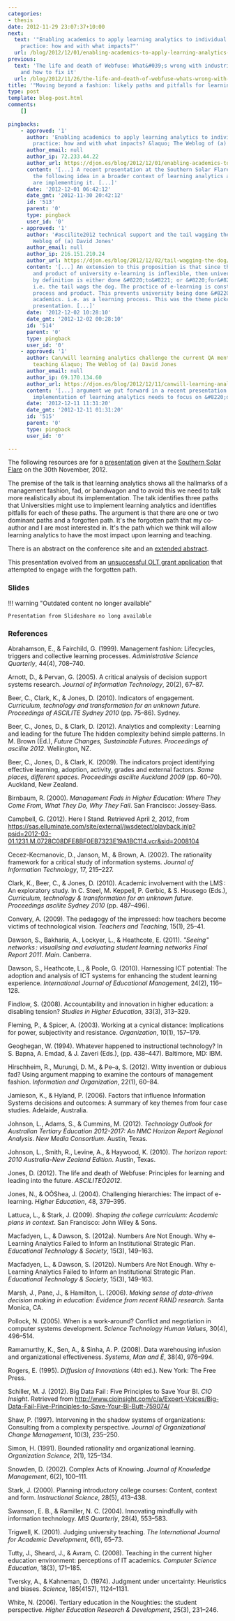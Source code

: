 ```yaml
---
categories:
- thesis
date: 2012-11-29 23:07:37+10:00
next:
  text: '"Enabling academics to apply learning analytics to individual pedagogical
    practice: how and with what impacts?"'
  url: /blog/2012/12/01/enabling-academics-to-apply-learning-analytics-to-individual-pedagogical-practice-how-and-with-what-impacts-2/
previous:
  text: 'The life and death of Webfuse: What&#039;s wrong with industrial e-learning
    and how to fix it'
  url: /blog/2012/11/26/the-life-and-death-of-webfuse-whats-wrong-with-industrial-e-learning-and-how-to-fix-it/
title: '"Moving beyond a fashion: likely paths and pitfalls for learning analytics"'
type: post
template: blog-post.html
comments:
    []
    
pingbacks:
    - approved: '1'
      author: 'Enabling academics to apply learning analytics to individual pedagogical
        practice: how and with what impacts? &laquo; The Weblog of (a) David Jones'
      author_email: null
      author_ip: 72.233.44.22
      author_url: https://djon.es/blog/2012/12/01/enabling-academics-to-apply-learning-analytics-to-individual-pedagogical-practice-how-and-with-what-impacts-2/
      content: '[...] A recent presentation at the Southern Solar Flare conference places
        the following idea in a broader context of learning analytics and how universities
        are implementing it. [...]'
      date: '2012-12-01 06:42:12'
      date_gmt: '2012-11-30 20:42:12'
      id: '513'
      parent: '0'
      type: pingback
      user_id: '0'
    - approved: '1'
      author: '#ascilite2012 technical support and the tail wagging the dog &laquo; The
        Weblog of (a) David Jones'
      author_email: null
      author_ip: 216.151.210.24
      author_url: https://djon.es/blog/2012/12/02/tail-wagging-the-dog/
      content: '[...] An extension to this proposition is that since the people, process
        and product of university e-learning is inflexible, then university e-learning
        by definition is either done &#8220;to&#8221; or &#8220;for&#8221; the academics.
        i.e. the tail wags the dog. The practice of e-learning is constrained by the people,
        process and product. This prevents university being done &#8220;with&#8221; the
        academics. i.e. as a learning process. This was the theme picked up in our #FlareAus
        presentation. [...]'
      date: '2012-12-02 10:28:10'
      date_gmt: '2012-12-02 00:28:10'
      id: '514'
      parent: '0'
      type: pingback
      user_id: '0'
    - approved: '1'
      author: Can/will learning analytics challenge the current QA mentality of university
        teaching &laquo; The Weblog of (a) David Jones
      author_email: null
      author_ip: 69.170.134.60
      author_url: https://djon.es/blog/2012/12/11/canwill-learning-analytics-challenge-the-current-qa-mentality-of-university-teaching/
      content: '[...] argument we put forward in a recent presentation was that the institutional
        implementation of learning analytics needs to focus on &#8220;doing it [...]'
      date: '2012-12-11 11:31:20'
      date_gmt: '2012-12-11 01:31:20'
      id: '515'
      parent: '0'
      type: pingback
      user_id: '0'
    
---
```

The following resources are for a [presentation](http://epress.lib.uts.edu.au/conferences/index.php/SoLAR/SSFC12/paper/view/439) given at the [Southern Solar Flare](http://epress.lib.uts.edu.au/conferences/index.php/SoLAR/SSFC12/schedConf/overview) on the 30th November, 2012.

The premise of the talk is that learning analytics shows all the hallmarks of a management fashion, fad, or bandwagon and to avoid this we need to talk more realistically about its implementation. The talk identifies three paths that Universities might use to implement learning analytics and identifies pitfalls for each of these paths. The argument is that there are one or two dominant paths and a forgotten path. It's the forgotten path that my co-author and I are most interested in. It's the path which we think will allow learning analytics to have the most impact upon learning and teaching.

There is an abstract on the conference site and an [extended abstract](/blog/2012/11/01/moving-beyond-a-fashion-likely-paths-and-pitfalls-for-learning-analytics/).

This presentation evolved from an [unsuccessful OLT grant application](/blog/2012/12/01/enabling-academics-to-apply-learning-analytics-to-individual-pedagogical-practice-how-and-with-what-impacts-2/) that attempted to engage with the forgotten path.

### Slides


!!! warning "Outdated content no longer available"

    Presentation from Slideshare no long available


### References

Abrahamson, E., & Fairchild, G. (1999). Management fashion: Lifecycles, triggers and collective learning processes. _Administrative Science Quarterly_, 44(4), 708–740.

Arnott, D., & Pervan, G. (2005). A critical analysis of decision support systems research. _Journal of Information Technology_, 20(2), 67–87.

Beer, C., Clark, K., & Jones, D. (2010). Indicators of engagement. _Curriculum, technology and transformation for an unknown future. Proceedings of ASCILITE Sydney 2010_ (pp. 75–86). Sydney.

Beer, C., Jones, D., & Clark, D. (2012). Analytics and complexity : Learning and leading for the future The hidden complexity behind simple patterns. In M. Brown (Ed.), _Future Changes, Sustainable Futures. Proceedings of ascilite 2012_. Wellington, NZ.

Beer, C., Jones, D., & Clark, K. (2009). The indicators project identifying effective learning, adoption, activity, grades and external factors. _Same places, different spaces. Proceedings ascilite Auckland 2009_ (pp. 60–70). Auckland, New Zealand.

Birnbaum, R. (2000). _Management Fads in Higher Education: Where They Come From, What They Do, Why They Fail_. San Francisco: Jossey-Bass.

Campbell, G. (2012). Here I Stand. Retrieved April 2, 2012, from https://sas.elluminate.com/site/external/jwsdetect/playback.jnlp?psid=2012-03-01.1231.M.0728C08DFE8BF0EB7323E19A1BC114.vcr&sid=2008104

Cecez-Kecmanovic, D., Janson, M., & Brown, A. (2002). The rationality framework for a critical study of information systems. _Journal of Information Technology_, 17, 215–227.

Clark, K., Beer, C., & Jones, D. (2010). Academic involvement with the LMS : An exploratory study. In C. Steel, M. Keppell, P. Gerbic, & S. Housego (Eds.), _Curriculum, technology & transformation for an unknown future. Proceedings ascilite Sydney 2010_ (pp. 487–496).

Convery, A. (2009). The pedagogy of the impressed: how teachers become victims of technological vision. _Teachers and Teaching_, 15(1), 25–41.

Dawson, S., Bakharia, A., Lockyer, L., & Heathcote, E. (2011). _"Seeing" networks_ _: visualising and evaluating student learning networks Final Report 2011_. _Main_. Canberra.

Dawson, S., Heathcote, L., & Poole, G. (2010). Harnessing ICT potential: The adoption and analysis of ICT systems for enhancing the student learning experience. _International Journal of Educational Management_, 24(2), 116–128.

Findlow, S. (2008). Accountability and innovation in higher education: a disabling tension? _Studies in Higher Education_, 33(3), 313–329.

Fleming, P., & Spicer, A. (2003). Working at a cynical distance: Implications for power, subjectivity and resistance. _Organization_, 10(1), 157–179.

Geoghegan, W. (1994). Whatever happened to instructional technology? In S. Bapna, A. Emdad, & J. Zaveri (Eds.), (pp. 438–447). Baltimore, MD: IBM.

Hirschheim, R., Murungi, D. M., & Pe–a, S. (2012). Witty invention or dubious fad? Using argument mapping to examine the contours of management fashion. _Information and Organization_, 22(1), 60–84.

Jamieson, K., & Hyland, P. (2006). Factors that influence Information Systems decisions and outcomes: A summary of key themes from four case studies. Adelaide, Australia.

Johnson, L., Adams, S., & Cummins, M. (2012). _Technology Outlook for Australian Tertiary Education 2012-2017: An NMC Horizon Report Regional Analysis_. _New Media Consortium_. Austin, Texas.

Johnson, L., Smith, R., Levine, A., & Haywood, K. (2010). _The horizon report: 2010 Australia-New Zealand Edition_. Austin, Texas.

Jones, D. (2012). The life and death of Webfuse: Principles for learning and leading into the future. _ASCILITEÕ2012_.

Jones, N., & OÕShea, J. (2004). Challenging hierarchies: The impact of e-learning. _Higher Education_, 48, 379–395.

Lattuca, L., & Stark, J. (2009). _Shaping the college curriculum: Academic plans in context_. San Francisco: John Wiley & Sons.

Macfadyen, L., & Dawson, S. (2012a). Numbers Are Not Enough. Why e-Learning Analytics Failed to Inform an Institutional Strategic Plan. _Educational Technology & Society_, 15(3), 149–163.

Macfadyen, L., & Dawson, S. (2012b). Numbers Are Not Enough. Why e-Learning Analytics Failed to Inform an Institutional Strategic Plan. _Educational Technology & Society_, 15(3), 149–163.

Marsh, J., Pane, J., & Hamilton, L. (2006). _Making sense of data-driven decision making in education: Evidence from recent RAND research_. Santa Monica, CA.

Pollock, N. (2005). When is a work-around? Conflict and negotiation in computer systems development. _Science Technology Human Values_, 30(4), 496–514.

Ramamurthy, K., Sen, A., & Sinha, A. P. (2008). Data warehousing infusion and organizational effectiveness. _Systems, Man and É_, 38(4), 976–994.

Rogers, E. (1995). _Diffusion of Innovations_ (4th ed.). New York: The Free Press.

Schiller, M. J. (2012). Big Data Fail : Five Principles to Save Your BI. _CIO Insight_. Retrieved from http://www.cioinsight.com/c/a/Expert-Voices/Big-Data-Fail-Five-Principles-to-Save-Your-BI-Butt-759074/

Shaw, P. (1997). Intervening in the shadow systems of organizations: Consulting from a complexity perspective. _Journal of Organizational Change Management_, 10(3), 235–250.

Simon, H. (1991). Bounded rationality and organizational learning. _Organization Science_, 2(1), 125–134.

Snowden, D. (2002). Complex Acts of Knowing. _Journal of Knowledge Management_, 6(2), 100–111.

Stark, J. (2000). Planning introductory college courses: Content, context and form. _Instructional Science_, 28(5), 413–438.

Swanson, E. B., & Ramiller, N. C. (2004). Innovating mindfully with information technology. _MIS Quarterly_, 28(4), 553–583.

Trigwell, K. (2001). Judging university teaching. _The International Journal for Academic Development_, 6(1), 65–73.

Tutty, J., Sheard, J., & Avram, C. (2008). Teaching in the current higher education environment: perceptions of IT academics. _Computer Science Education_, 18(3), 171–185.

Tversky, A., & Kahneman, D. (1974). Judgment under uncertainty: Heuristics and biases. _Science_, 185(4157), 1124–1131.

White, N. (2006). Tertiary education in the Noughties: the student perspective. _Higher Education Research & Development_, 25(3), 231–246.